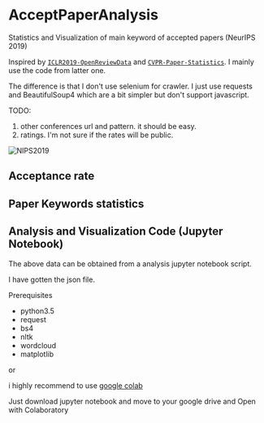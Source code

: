 # AcceptPaperAnalysis

Statistics and Visualization of main keyword of accepted papers (NeurIPS 2019)

Inspired by [`ICLR2019-OpenReviewData`](https://github.com/shaohua0116/ICLR2019-OpenReviewData) and [`CVPR-Paper-Statistics`](https://github.com/hoya012/CVPR-2019-Paper-Statistics). I mainly use the code from latter one.

The difference is that I don't use selenium for crawler. I just use requests and BeautifulSoup4 which are a bit simpler but don't support javascript.

TODO:

1. other conferences url and pattern. it should be easy.
2. ratings. I'm not sure if the rates will be public.

![NIPS2019](https://github.com/sndnyang/AcceptPaperAnalysis/raw/master/images/neuips2019.png)

## Acceptance rate

## Paper Keywords statistics

## Analysis and Visualization Code (Jupyter Notebook)

The above data can be obtained from a analysis jupyter notebook script.

I have gotten the json file.

Prerequisites

+ python3.5
+ request
+ bs4
+ nltk
+ wordcloud
+ matplotlib

or

i highly recommend to use [google colab](https://colab.research.google.com/)

Just download jupyter notebook and move to your google drive and Open with Colaboratory